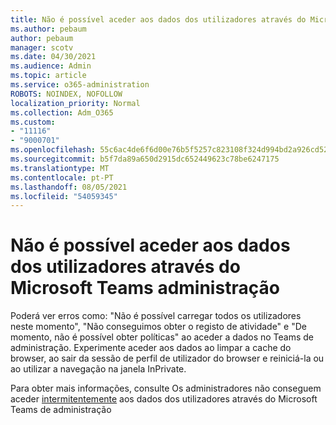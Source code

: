```yaml
---
title: Não é possível aceder aos dados dos utilizadores através do Microsoft Teams administração
ms.author: pebaum
author: pebaum
manager: scotv
ms.date: 04/30/2021
ms.audience: Admin
ms.topic: article
ms.service: o365-administration
ROBOTS: NOINDEX, NOFOLLOW
localization_priority: Normal
ms.collection: Adm_O365
ms.custom:
- "11116"
- "9000701"
ms.openlocfilehash: 55c6ac4de6f6d00e76b5f5257c823108f324d994bd2a926cd52ba6dfa6158b4a
ms.sourcegitcommit: b5f7da89a650d2915dc652449623c78be6247175
ms.translationtype: MT
ms.contentlocale: pt-PT
ms.lasthandoff: 08/05/2021
ms.locfileid: "54059345"
---
```

# <a name="cant-access-user-data-via-the-microsoft-teams-admin-center"></a>Não é possível aceder aos dados dos utilizadores através do Microsoft Teams administração

Poderá ver erros como: "Não é possível carregar todos os utilizadores neste momento", "Não conseguimos obter o registo de atividade" e "De momento, não é possível obter políticas" ao aceder a dados no Teams de administração. Experimente aceder aos dados ao limpar a cache do browser, ao sair da sessão de perfil de utilizador do browser e reiniciá-la ou ao utilizar a navegação na janela InPrivate. 

Para obter mais informações, consulte Os administradores não conseguem aceder [intermitentemente](https://docs.microsoft.com/microsoftteams/troubleshoot/teams-administration/cannot-access-admin-center) aos dados dos utilizadores através do Microsoft Teams de administração
